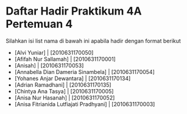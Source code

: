 # Daftar Hadir Praktikum 4A Pertemuan 4
Silahkan isi list nama di bawah ini apabila hadir dengan format berikut

- [Alvi Yuniar] | [2010631170050]
- [Afifah Nur Sallamah] | [2010631170001]
- [Anisah] | [2010631170053]
- [Annabella Dian Dameria Sinambela] | [2010631170054]
- [Yohanes Anjar Dewantara] | [2010631170134]
- [Adrian Ramadhani] | [2010631170135]
- [Chintya Ana Tasya] | [2010631170005]
- [Anisa Nur Hasanah] | [2010631170052]
- [Anisa Fitrianida Lutfiajati Pradhyani] | [2010631170003]